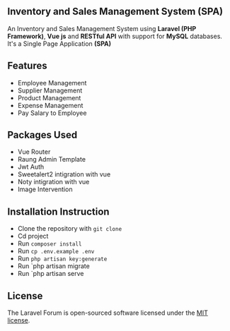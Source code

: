 ## Inventory and Sales Management System (SPA)
An Inventory and Sales Management System using __Laravel (PHP Framework)__, __Vue js__ and __RESTful API__ with support for __MySQL__ databases. It's a Single Page Application __(SPA)__

## Features

- Employee Management
- Supplier Management
- Product Management
- Expense Management
- Pay Salary to Employee

## Packages Used

- Vue Router
- Raung Admin Template
- Jwt Auth
- Sweetalert2 intigration with vue
- Noty  intigration with vue
- Image Intervention

## Installation Instruction

- Clone the repository with `git clone`
- Cd project
- Run `composer install`
- Run `cp .env.example .env`
- Run `php artisan key:generate`
- Run `php artisan migrate 
- Run `php artisan serve

## License

The Laravel Forum is open-sourced software licensed under the [MIT license](https://opensource.org/licenses/MIT).
